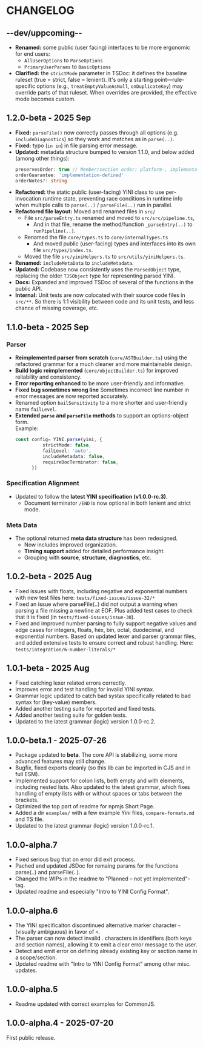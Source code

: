 # CHANGELOG

## --dev/uppcoming--
- **Renamed:** some public (user facing) interfaces to be more ergonomic for end users:
  * `AllUserOptions` to `ParseOptions`
  * `PrimaryUserParams` to `BasicOptions`
- **Clarified:** the `strictMode` parameter in TSDoc: it defines the baseline
  ruleset (true = strict, false = lenient). It's only a starting
  point—rule-specific options (e.g., `treatEmptyValueAsNull`, `onDuplicateKey`)
  may override parts of that ruleset. When overrides are provided, the
  effective mode becomes custom.

## 1.2.0-beta - 2025 Sep
- **Fixed:** `parseFile()` now correctly passes through all options (e.g. `includeDiagnostics`) so they work and matches as in `parse(..)`.
- **Fixed:** typo (`in in`) in file parsing error message.
- **Updated:** metadata structure bumped to version 1.1.0, and below added (among other things):
    ```ts
    preservesOrder: true // Member/section order: platform-, implementation-, and language-specific. Not mandated by the YINI spec.
    orderGuarantee: 'implementation-defined'
    orderNotes?: string
    ```
- **Refactored:** the static public (user-facing) YINI class to use per-invocation runtime state, preventing race conditions in runtime info when multiple calls to `parse(..)` / `parseFile(..)` run in parallel.
- **Refactored file layout:** Moved and renamed files in `src/`
  * File `src/parseEntry.ts` renamed and moved to `src/src/pipeline.ts`, 
      - And in that file, rename the method/function `_parseEntry(..)` to `runPipeline(..)`.
  * Renamed the file `core/types.ts` to `core/internalTypes.ts`
      - And moved public (user-facing) types and interfaces into its own file `src/types/index.ts`.
  * Moved the file `src/yiniHelpers.ts` to `src/utils/yiniHelpers.ts`.
- **Renamed:** `includeMetaData` to `includeMetadata`.
- **Updated:** Codebase now consistently uses the `ParsedObject` type,
replacing the older `TJSObject` type for representing parsed YINI.
- **Docs:** Expanded and improved TSDoc of several of the functions in the public API.
- **Internal:** Unit tests are now colocated with their source code files in `src/**`. So there is 1:1 visibility between code and its unit tests, and less chance of missing coverage, etc.

## 1.1.0-beta - 2025 Sep
### Parser
- **Reimplemented parser from scratch** (`core/ASTBuilder.ts`) using the refactored grammar for a much cleaner and more maintainable design.  
- **Build logic reimplemented** (`core/objectBuilder.ts`) for improved reliability and consistency.  
- **Error reporting enhanced** to be more user-friendly and informative.  
- **Fixed bug sometimes wrong line** Sometimes incorrect line number in error messages are now reported accurately.
- Renamed option `bailSensitivity` to a more shorter and user-friendly name `failLevel`.
- **Extended `parse` and `parseFile` methods** to support an options-object form.  
  Example:
  ```ts
  const config= YINI.parse(yini, {
            strictMode: false,
            failLevel: 'auto',
            includeMetadata: false,
            requireDocTerminator: false,
        })  
  ```  
### Specification Alignment
- Updated to follow the **latest YINI specification (v1.0.0-rc.3)**.  
  - Document terminator `/END` is now optional in both lenient and strict mode.
### Meta Data
- The optional returned **meta data structure** has been redesigned.  
  - Now includes improved organization.  
  - **Timing support** added for detailed performance insight.
  - Grouping with **source**, **structure**, **diagnostics**, etc.

## 1.0.2-beta - 2025 Aug
- Fixed issues with floats, including negative and exponential numbers with new test files here: `tests/fixed-issues/issue-32/*`
- Fixed an issue where parseFile(..) did not output a warning when parsing a file missing a newline at EOF. Plus added test cases to check that it is fixed (in `tests/fixed-issues/issue-30`).
- Fixed and improved number parsing to fully support negative values and edge cases for integers, floats, hex, bin, octal, duodecimal, and exponential numbers. Based on updated lexer and parser grammar files, and added extensive tests to ensure correct and robust handling. Here: `tests/integration/6-number-literals/*`

## 1.0.1-beta - 2025 Aug
- Fixed catching lexer related errors correctly.
- Improves error and test handling for invalid YINI syntax.
- Grammar logic updated to catch bad systax specifically related to bad syntax for (key-value) members.
- Added another testing suite for reported and fixed tests.
- Added another testing suite for golden tests.
- Updated to the latest grammar (logic) version 1.0.0-rc.2.

## 1.0.0-beta.1 - 2025-07-26
- Package updated to **beta**. The core API is stabilizing, some more advanced features may still change.
- Bugfix, fixed exports cleanly (so this lib can be imported in CJS and in full ESM).
- Implemented support for colon lists, both empty and with elements, including nested lists. Also updated to the latest grammar, which fixes handling of empty lists with or without spaces or tabs between the brackets.
- Optimized the top part of readme for npmjs Short Page.
- Added a dir `examples/` with a few example Yini files, `compare-formats.md` and TS file.
- Updated to the latest grammar (logic) version 1.0.0-rc.1.

## 1.0.0-alpha.7
- Fixed serious bug that on error did exit process.
- Pached and updated JSDoc for remaing params for the functions parse(..) and parseFile(..).
- Changed the WIPs in the readme to "Planned – not yet implemented"-tag.
- Updated readme and especially "Intro to YINI Config Format".

## 1.0.0-alpha.6
- The YINI specificaiton discontinued alternative marker character `~` (visually ambiguous) in favor of `<`.
- The parser can now detect invalid . characters in identifiers (both keys and section names), allowing it to emit a clear error message to the user.
- Detect and emit error on defining already existing key or section name in a scope/section.
- Updated readme with "Intro to YINI Config Format" among other misc. updates.

## 1.0.0-alpha.5
- Readme updated with correct examples for CommonJS.

## 1.0.0-alpha.4 - 2025-07-20

First public release.